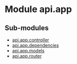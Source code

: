 Module api.app
==============

Sub-modules
-----------
* [api.app.controller](controller/index.md)
* [api.app.dependencies](dependencies.md)
* [api.app.models](models/index.md)
* [api.app.router](router/index.md)